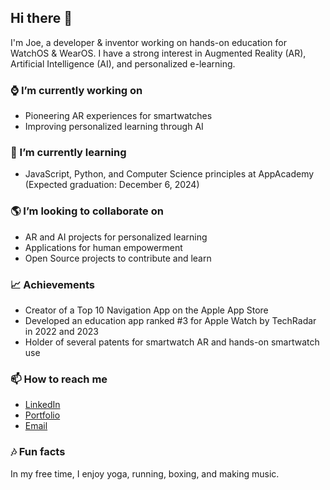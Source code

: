 ## Hi there 👋

I'm Joe, a developer & inventor working on hands-on education for WatchOS & WearOS. I have a strong interest in Augmented Reality (AR), Artificial Intelligence (AI), and personalized e-learning.

### ⌚️ I’m currently working on
- Pioneering AR experiences for smartwatches
- Improving personalized learning through AI

### 🌱 I’m currently learning
- JavaScript, Python, and Computer Science principles at AppAcademy (Expected graduation: December 6, 2024)

### 🌎 I’m looking to collaborate on
- AR and AI projects for personalized learning
- Applications for human empowerment
 - Open Source projects to contribute and learn

### 📈 Achievements
- Creator of a Top 10 Navigation App on the Apple App Store
- Developed an education app ranked #3 for Apple Watch by TechRadar in 2022 and 2023
- Holder of several patents for smartwatch AR and hands-on smartwatch use 

### 📫 How to reach me
- [LinkedIn](https://www.linkedin.com/in/corcoranjoe/)
- [Portfolio](https://lmtlssmedia.wixsite.com/joecorcoran-3)
- [Email](mailto:joecorcoran.com@gmail.com)

### 🎶 Fun facts
In my free time, I enjoy yoga, running, boxing, and making music.

